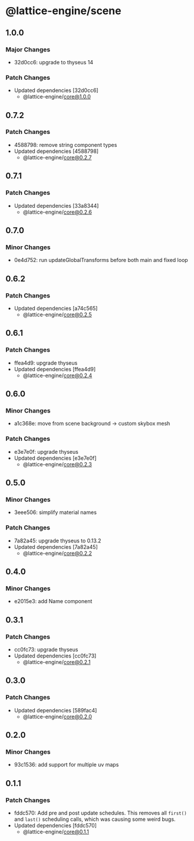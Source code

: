 # @lattice-engine/scene

## 1.0.0

### Major Changes

- 32d0cc6: upgrade to thyseus 14

### Patch Changes

- Updated dependencies [32d0cc6]
  - @lattice-engine/core@1.0.0

## 0.7.2

### Patch Changes

- 4588798: remove string component types
- Updated dependencies [4588798]
  - @lattice-engine/core@0.2.7

## 0.7.1

### Patch Changes

- Updated dependencies [33a8344]
  - @lattice-engine/core@0.2.6

## 0.7.0

### Minor Changes

- 0e4d752: run updateGlobalTransforms before both main and fixed loop

## 0.6.2

### Patch Changes

- Updated dependencies [a74c565]
  - @lattice-engine/core@0.2.5

## 0.6.1

### Patch Changes

- ffea4d9: upgrade thyseus
- Updated dependencies [ffea4d9]
  - @lattice-engine/core@0.2.4

## 0.6.0

### Minor Changes

- a1c368e: move from scene background -> custom skybox mesh

### Patch Changes

- e3e7e0f: upgrade thyseus
- Updated dependencies [e3e7e0f]
  - @lattice-engine/core@0.2.3

## 0.5.0

### Minor Changes

- 3eee506: simplify material names

### Patch Changes

- 7a82a45: upgrade thyseus to 0.13.2
- Updated dependencies [7a82a45]
  - @lattice-engine/core@0.2.2

## 0.4.0

### Minor Changes

- e2015e3: add Name component

## 0.3.1

### Patch Changes

- cc0fc73: upgrade thyseus
- Updated dependencies [cc0fc73]
  - @lattice-engine/core@0.2.1

## 0.3.0

### Patch Changes

- Updated dependencies [589fac4]
  - @lattice-engine/core@0.2.0

## 0.2.0

### Minor Changes

- 93c1536: add support for multiple uv maps

## 0.1.1

### Patch Changes

- fddc570: Add pre and post update schedules. This removes all `first()` and `last()` scheduling calls, which was causing some weird bugs.
- Updated dependencies [fddc570]
  - @lattice-engine/core@0.1.1
